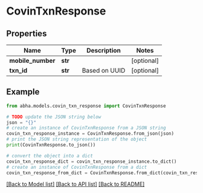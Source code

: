 # CovinTxnResponse


## Properties

Name | Type | Description | Notes
------------ | ------------- | ------------- | -------------
**mobile_number** | **str** |  | [optional] 
**txn_id** | **str** | Based on UUID | [optional] 

## Example

```python
from abha.models.covin_txn_response import CovinTxnResponse

# TODO update the JSON string below
json = "{}"
# create an instance of CovinTxnResponse from a JSON string
covin_txn_response_instance = CovinTxnResponse.from_json(json)
# print the JSON string representation of the object
print(CovinTxnResponse.to_json())

# convert the object into a dict
covin_txn_response_dict = covin_txn_response_instance.to_dict()
# create an instance of CovinTxnResponse from a dict
covin_txn_response_from_dict = CovinTxnResponse.from_dict(covin_txn_response_dict)
```
[[Back to Model list]](../README.md#documentation-for-models) [[Back to API list]](../README.md#documentation-for-api-endpoints) [[Back to README]](../README.md)


